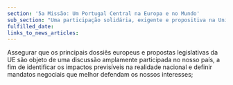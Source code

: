 ```yaml
---
section: '5a Missão: Um Portugal Central na Europa e no Mundo'
sub_section: "Uma participação solidária, exigente e propositiva na União Europeia"
fulfilled_date:
links_to_news_articles:
---
```


Assegurar que os principais dossiês europeus e propostas legislativas da UE são objeto de uma discussão amplamente participada no nosso país, a fim de identificar os impactos previsíveis na realidade nacional e definir mandatos negociais que melhor defendam os nossos interesses;